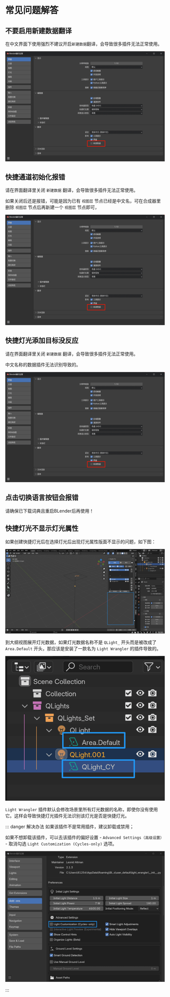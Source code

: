 # 常见问题解答

## 不要启用新建数据翻译
在中文界面下使用强烈不建议开启`新建数据`翻译，会导致很多插件无法正常使用。

![alt text](pic/Newdata.png)

## 快捷通道初始化报错

请在界面翻译里关闭 `新建数据` 翻译，会导致很多插件无法正常使用。

如果关闭后还是报错，可能是因为已有 `视图层` 节点已经是中文名，可在合成器里删除 `视图层` 节点后再新建一个 `视图层` 节点即可，

![alt text](pic/Newdata.png)

## 快捷灯光添加目标没反应

请在界面翻译里关闭 `新建数据` 翻译，会导致很多插件无法正常使用。

中文名称的数据插件无法识别导致的。

![alt text](pic/Newdata.png)

## 点击切换语言按钮会报错

请确保已下载词典且重启BLender后再使用！

## 快捷灯光不显示灯光属性

如果创建快捷灯光后在选择灯光后出现灯光属性版面不显示的问题，如下图：

![alt text](pic/faq_001.png)

到大纲视图展开灯光数据，如果灯光数据名称不是 `QLight_` 开头而是被改成了 `Area.Default` 开头，那应该是安装了一款名为 `Light Wrangler` 的插件导致的。

![alt text](pic/faq_002.png)

`Light Wrangler` 插件默认会修改场景里所有灯光数据的名称，即使你没有使用它。这样会导致快捷灯光插件无法识别该灯光是否是快捷灯光。

::: danger 解决办法
如果该插件不是常用插件，建议卸载或禁用；

如果不想卸载该插件，可以去该插件的偏好设置 - `Advanced Settings（高级设置）` - 取消勾选 `Light Customization (Cycles-only)` 选项。

![alt text](pic/faq_003.png)

:::


